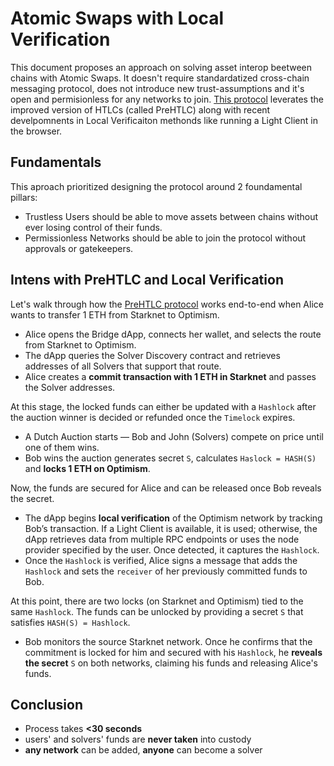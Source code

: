 # Atomic Swaps with Local Verification

This document proposes an approach on solving asset interop beetween chains with Atomic Swaps. It doesn't require standardatized cross-chain messaging protocol, does not introduce new trust-assumptions and it's open and permisionless for any networks to join. [This protocol](https://ethereum-magicians.org/t/cross-chain-asset-bridging-with-atomic-swaps-and-local-verification/22444) leverates the improved version of HTLCs (called PreHTLC) along with recent develpomnents in Local Verificaiton methonds like running a Light Client in the browser.

## Fundamentals

This aproach prioritized designing the protocol around 2 foundamental pillars:

- Trustless
Users should be able to move assets between chains without ever losing control of their funds.
- Permissionless
Networks should be able to join the protocol without approvals or gatekeepers.

## Intens with PreHTLC and Local Verification

Let's walk through how the [PreHTLC protocol](https://docs.train.tech/protocol/atomic-swaps-prehtlc) works end-to-end when Alice wants to transfer 1 ETH from Starknet to Optimism.

- Alice opens the Bridge dApp, connects her wallet, and selects the route from Starknet to Optimism.  
- The dApp queries the Solver Discovery contract and retrieves addresses of all Solvers that support that route.
- Alice creates a **commit transaction with 1 ETH in Starknet** and passes the Solver addresses.

At this stage, the locked funds can either be updated with a `Hashlock` after the auction winner is decided or refunded once the `Timelock` expires.

- A Dutch Auction starts — Bob and John (Solvers) compete on price until one of them wins.  
- Bob wins the auction generates secret `S`, calculates `Haslock = HASH(S)` and **locks 1 ETH on Optimism**.

Now, the funds are secured for Alice and can be released once Bob reveals the secret.

- The dApp begins **local verification** of the Optimism network by tracking Bob’s transaction. If a Light Client is available, it is used; otherwise, the dApp retrieves data from multiple RPC endpoints or uses the node provider specified by the user. Once detected, it captures the `Hashlock`.
- Once the `Hashlock` is verified, Alice signs a message that adds the `Hashlock` and sets the `receiver` of her previously committed funds to Bob.

At this point, there are two locks (on Starknet and Optimism) tied to the same `Hashlock`. The funds can be unlocked by providing a secret `S` that satisfies `HASH(S) = Hashlock`.

- Bob monitors the source Starknet network. Once he confirms that the commitment is locked for him and secured with his `Hashlock`, he **reveals the secret** `S` on both networks, claiming his funds and releasing Alice's funds.

## Conclusion

- Process takes **<30 seconds**
- users' and solvers' funds are **never taken** into custody
- **any network** can be added, **anyone** can become a solver

